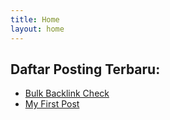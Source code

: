 ```yaml
---
title: Home
layout: home
---
```


## Daftar Posting Terbaru:

- [Bulk Backlink Check](/2024/02/05/backlinks-bulk-checking-using-sf/)
- [My First Post](/my-first-post/)
